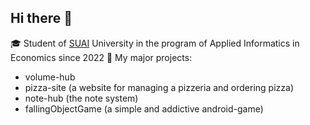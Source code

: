 ## Hi there 🙏

 🎓 Student of [SUAI](https://guap.ru/) University in the program of Applied Informatics in Economics since 2022
 📜 My major projects:
 - volume-hub 
 - pizza-site (a website for managing a pizzeria and ordering pizza)
 - note-hub (the note system)
 - fallingObjectGame (a simple and addictive android-game)


